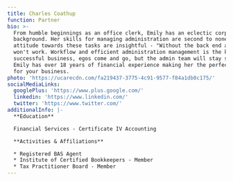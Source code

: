 ```yaml
---
title: Charles Coathup
function: Partner
bio: >-
  From humble beginnings as an office clerk, Emily has an eclectic corporate
  background. Her skills for managing administration are second to none. Her
  attitude towards these tasks are insightful - "Without the back end a business
  won't work. Workflow and efficient administration management is the key to a
  successful business, egos come and go, but the admin team will stay strong"
  Emily has over 18 years of financial experience making her the perfect partner
  for your business.
photo: 'https://ucarecdn.com/fa219437-3775-4c91-9577-f84a1db0c175/'
socialMediaLinks:
  googlePlus: 'https://www.plus.google.com/'
  linkedin: 'https://www.linkedin.com/'
  twitter: 'https://www.twitter.com/'
additionalInfo: |-
  **Education**

  Financial Services - Certificate IV Accounting

  **Activities & Affiliations**

  * Registered BAS Agent
  * Institute of Certified Bookkeepers - Member
  * Tax Practitioner Board - Member
---
```

